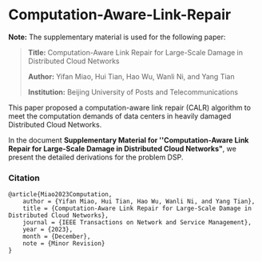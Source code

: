 # Computation-Aware-Link-Repair

**Note:** The supplementary material is used for the following paper:
> **Title:** Computation-Aware Link Repair for Large-Scale Damage in Distributed Cloud Networks
>
> **Author:** Yifan Miao, Hui Tian, Hao Wu, Wanli Ni, and Yang Tian
>
> **Institution:**  Beijing University of Posts and Telecommunications

This paper proposed a computation-aware link repair (CALR) algorithm to meet the computation demands of data centers in heavily damaged Distributed Cloud Networks.

In the document **Supplementary Material for ''Computation-Aware Link Repair for Large-Scale Damage in Distributed Cloud Networks"**, we present the detailed derivations for the problem DSP.
### Citation

```
@article{Miao2023Computation,
    author = {Yifan Miao, Hui Tian, Hao Wu, Wanli Ni, and Yang Tian},
    title = {Computation-Aware Link Repair for Large-Scale Damage in Distributed Cloud Networks},
    journal = {IEEE Transactions on Network and Service Management},
    year = {2023},
    month = {December},
    note = {Minor Revision}
}
```
